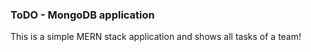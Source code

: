 ### ToDO - MongoDB application
This is a simple MERN stack application and shows all tasks of a team!

